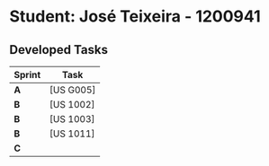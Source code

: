 # Student: José Teixeira - 1200941

## Developed Tasks


| Sprint | Task      |
|--------|-----------|
| **A**  | [US G005] |
| **B**  | [US 1002] |
| **B**  | [US 1003] |
| **B**  | [US 1011] |
| **C**  |           |
